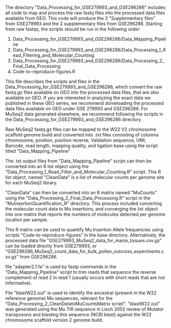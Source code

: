 The directory "Data_Processing_for_GSE279993_and_GSE296286" includes all code to map and process the raw fastq files into the processed data files available from GEO. This code will produce the 3 "Supplementary files" from GSE279993 and the 2 supplementary files from  GSE296286. Starting from raw fastqs, the scripts should be run in the following order:

1. Data_Processing_for_GSE279993_and_GSE296286/Data_Mapping_Pipeline
2. Data_Processing_for_GSE279993_and_GSE296286/Data_Processing_1_Read_Filtering_and_Molecular_Counting
3. Data_Processing_for_GSE279993_and_GSE296286/Data_Processing_2_Final_Data_Processing
4. Code-to-reproduce-figures.R

This file describes the scripts and files in the Data_Processing_for_GSE279993_and_GSE296286, which convert the raw fastq.gz files available on GEO into the processed data files, that are also available on GEO. If you are interested in analyzing the exact data we published in these GEO series, we recommend donwloading the processed data files available on GEO under GSE 279993 and GSE296286. For MuSeq2 data generated elsewhere, we recommend following the scripts in the Data_Processing_for_GSE279993_and_GSE296286 directory

Raw MuSeq2 fastq.gz files can be mapped to the W22 V2 chromosome scaffold genome build and converted into .txt files consisting of columns chromosome, position, position reverse, Validation sequence, UMI, Barcode, read length, mapping quality, and ligation base using the script titled "Data_Mapping_Pipeline"

The .txt output files from "Data_Mapping_Pipeline" script can then be converted into an R list object using the "Data_Processing_1_Read_Filter_and_Molecular_Counting.R" script. This R list object, named "CleanData" is a list of molecular counts per genome site for each MuSeq2 library. 

"CleanData" can then be converted into an R matrix named "MuCounts" using the "Data_Processing_2_Final_Data_Processing.R" script in the "MuInsertionQuantification_R" directory. This process included converting the molecular count data to Mu insertions, and converging the list object into one matrix that reports the numbers of molecules detected per genome location per sample.

This R matrix can be used to quantify Mu Insertion Allele frequencies using scripts "Code-to-reproduce-figures" in the base directory. Alternatively, the processed data file "GSE279993_MuSeq2_data_for_maize_tissues.csv.gz" can be loaded directly from GSE279993, or "GSE296286_MuSeq2_count_data_for_bulk_pollen_outcross_experiments.csv.gz" from GSE296286.

file "adapter2.1.fa" is used by fastp commands in the "Data_Mapping_Pipeline" script to trim reads that sequence the reverse complement of read 2 in read 1 (usually occurs with short reads that are not informative). 

File "blastW22.out" is used to identify the ancestral (present in the W22 reference genome) Mu sequences, relevant for the "Data_Processing_2_CleanDatatoMuCountsMatrix script". "blastW22.out" was generated using the Mu TIR sequence in Lisch 2002 review of Mutator transposons and blasting this sequence (NCBI blast) against the W22 chromosome scaffold version 2 genome build.









